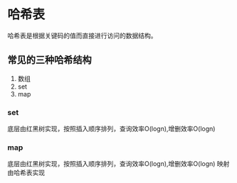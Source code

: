 # 哈希表
哈希表是根据关键码的值而直接进行访问的数据结构。
## 常见的三种哈希结构
1. 数组
2. set
3. map

### set
底层由红黑树实现，按照插入顺序排列，查询效率O(logn),增删效率O(logn)

### map
底层由红黑树实现，按照插入顺序排列，查询效率O(logn),增删效率O(logn) 映射由哈希表实现